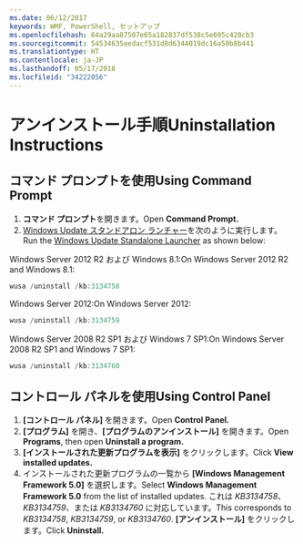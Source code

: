 ```yaml
---
ms.date: 06/12/2017
keywords: WMF, PowerShell, セットアップ
ms.openlocfilehash: 64a29aa87507e65a182837df538c5e695c420cb3
ms.sourcegitcommit: 54534635eedacf531d8d6344019dc16a50b8b441
ms.translationtype: HT
ms.contentlocale: ja-JP
ms.lasthandoff: 05/17/2018
ms.locfileid: "34222056"
---
```

# <a name="uninstallation-instructions"></a><span data-ttu-id="856e0-102">アンインストール手順</span><span class="sxs-lookup"><span data-stu-id="856e0-102">Uninstallation Instructions</span></span>

## <a name="using-command-prompt"></a><span data-ttu-id="856e0-103">コマンド プロンプトを使用</span><span class="sxs-lookup"><span data-stu-id="856e0-103">Using Command Prompt</span></span>
1.  <span data-ttu-id="856e0-104">**コマンド プロンプト**を開きます。</span><span class="sxs-lookup"><span data-stu-id="856e0-104">Open **Command Prompt.**</span></span>
2.  <span data-ttu-id="856e0-105">[Windows Update スタンドアロン ランチャー](https://support.microsoft.com/en-us/kb/934307)を次のように実行します。</span><span class="sxs-lookup"><span data-stu-id="856e0-105">Run the [Windows Update Standalone Launcher](https://support.microsoft.com/en-us/kb/934307) as shown below:</span></span>

<span data-ttu-id="856e0-106">Windows Server 2012 R2 および Windows 8.1:</span><span class="sxs-lookup"><span data-stu-id="856e0-106">On Windows Server 2012 R2 and Windows 8.1:</span></span>
```powershell
wusa /uninstall /kb:3134758
```
<span data-ttu-id="856e0-107">Windows Server 2012:</span><span class="sxs-lookup"><span data-stu-id="856e0-107">On Windows Server 2012:</span></span>
```powershell
wusa /uninstall /kb:3134759
```
<span data-ttu-id="856e0-108">Windows Server 2008 R2 SP1 および Windows 7 SP1:</span><span class="sxs-lookup"><span data-stu-id="856e0-108">On Windows Server 2008 R2 SP1 and Windows 7 SP1:</span></span>
```powershell
wusa /uninstall /kb:3134760
```

## <a name="using-control-panel"></a><span data-ttu-id="856e0-109">コントロール パネルを使用</span><span class="sxs-lookup"><span data-stu-id="856e0-109">Using Control Panel</span></span>
1.  <span data-ttu-id="856e0-110">**[コントロール パネル]** を開きます。</span><span class="sxs-lookup"><span data-stu-id="856e0-110">Open **Control Panel.**</span></span>
2.  <span data-ttu-id="856e0-111">**[プログラム]** を開き、**[プログラムのアンインストール]** を開きます。</span><span class="sxs-lookup"><span data-stu-id="856e0-111">Open **Programs**, then open **Uninstall a program.**</span></span>
3.  <span data-ttu-id="856e0-112">**[インストールされた更新プログラムを表示]** をクリックします。</span><span class="sxs-lookup"><span data-stu-id="856e0-112">Click **View installed updates.**</span></span>
4.  <span data-ttu-id="856e0-113">インストールされた更新プログラムの一覧から **[Windows Management Framework 5.0]** を選択します。</span><span class="sxs-lookup"><span data-stu-id="856e0-113">Select **Windows Management Framework 5.0** from the list of installed updates.</span></span> <span data-ttu-id="856e0-114">これは *KB3134758*、*KB3134759*、または *KB3134760* に対応しています。</span><span class="sxs-lookup"><span data-stu-id="856e0-114">This corresponds to *KB3134758*, *KB3134759*, or *KB3134760*.</span></span> <span data-ttu-id="856e0-115">**[アンインストール]** をクリックします。</span><span class="sxs-lookup"><span data-stu-id="856e0-115">Click **Uninstall.**</span></span>
